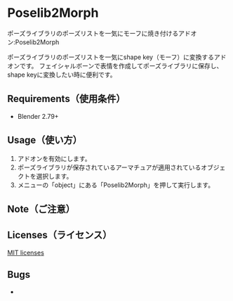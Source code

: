 # Poselib2Morph
ポーズライブラリのポーズリストを一気にモーフに焼き付けるアドオン:Poselib2Morph

ポーズライブラリのポーズリストを一気にshape key（モーフ）に変換するアドオンです。
フェイシャルボーンで表情を作成してポーズライブラリに保存し、shape keyに変換したい時に便利です。

## Requirements（使用条件）
* Blender 2.79+


## Usage（使い方）
1. アドオンを有効にします。  
2. ポーズライブラリが保存されているアーマチュアが適用されているオブジェクトを選択します。
3. メニューの「object」にある「Poselib2Morph」を押して実行します。

## Note（ご注意）

## Licenses（ライセンス）
[MIT licenses](https://opensource.org/licenses/mit-license.php)

## Bugs
* 
